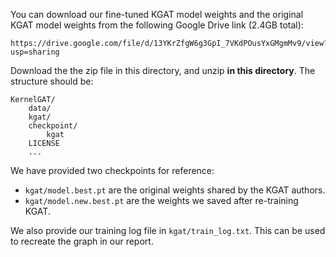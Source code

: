 You can download our fine-tuned KGAT model weights and the original KGAT model weights from the following Google Drive link (2.4GB total):
```
https://drive.google.com/file/d/13YKrZfgW6g3GpI_7VKdPOusYxGMgmMv9/view?usp=sharing
```

Download the the zip file in this directory, and unzip **in this directory**. The structure should be:
```
KernelGAT/
    data/
    kgat/
    checkpoint/
        kgat
    LICENSE
    ...
```

We have provided two checkpoints for reference:
* `kgat/model.best.pt` are the original weights shared by the KGAT authors.
* `kgat/model.new.best.pt` are the weights we saved after re-training KGAT.

We also provide our training log file in `kgat/train_log.txt`. This can be used to recreate the graph in our report.